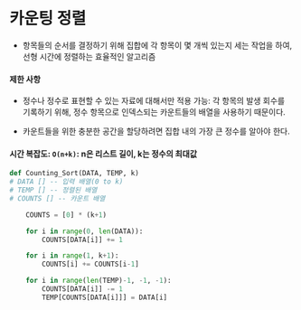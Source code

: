 # 카운팅 정렬
- 항목들의 순서를 결정하기 위해 집합에 각 항목이 몇 개씩 있는지 세는 작업을 하여, 선형 시간에 정렬하는 효율적인 알고리즘
#### 제한 사항
- 정수나 정수로 표현할 수 있는 자료에 대해서만 적용 가능:
    각 항목의 발생 회수를 기록하기 위해, 정수 항목으로 인덱스되는 카운트들의 배열을 사용하기 때문이다.
  
- 카운트들을 위한 충분한 공간을 할당하려면 집합 내의 가장 큰 정수를 알아야 한다.
#### 시간 복잡도: `O(n+k)`: n은 리스트 길이, k는 정수의 최대값

```python
def Counting_Sort(DATA, TEMP, k)
# DATA [] -- 입력 배열(0 to k)
# TEMP [] -- 정렬된 배열
# COUNTS [] -- 카운트 배열

    COUNTS = [0] * (k+1)

    for i in range(0, len(DATA)):
        COUNTS[DATA[i]] += 1

    for i in range(1, k+1):
        COUNTS[i] += COUNTS[i-1]

    for i in range(len(TEMP)-1, -1, -1):
        COUNTS[DATA[i]] -= 1
        TEMP[COUNTS[DATA[i]]] = DATA[i]
```